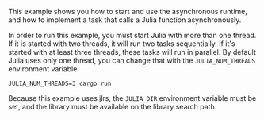 This example shows you how to start and use the asynchronous runtime, and how to implement a task that calls a Julia function asynchronously. 

In order to run this example, you must start Julia with more than one thread. If it is started with two threads, it will run two tasks sequentially. If it's started with at least three threads, these tasks will run in parallel. By default Julia uses only one thread, you can change that with the `JULIA_NUM_THREADS` environment variable:

`JULIA_NUM_THREADS=3 cargo run`

Because this example uses jlrs, the `JULIA_DIR` environment variable must be set, and the library must be available on the library search path.
